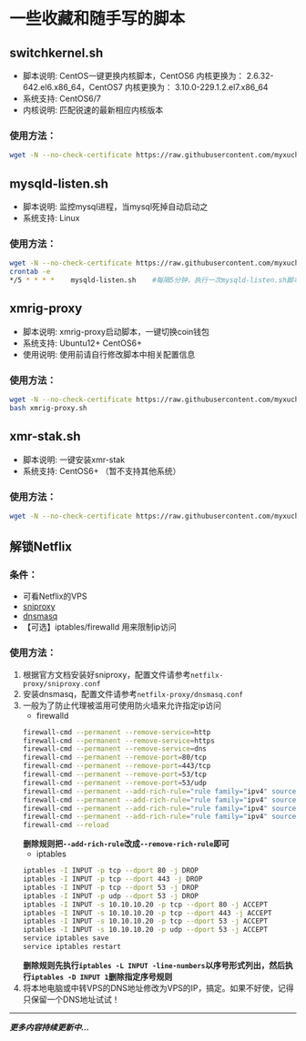 # 一些收藏和随手写的脚本

## switchkernel.sh

- 脚本说明: CentOS一键更换内核脚本，CentOS6 内核更换为： 2.6.32-642.el6.x86_64，CentOS7 内核更换为： 3.10.0-229.1.2.el7.x86_64
- 系统支持: CentOS6/7
- 内核说明: 匹配锐速的最新相应内核版本

### 使用方法：
``` bash
wget -N --no-check-certificate https://raw.githubusercontent.com/myxuchangbin/shellscript/master/switchkernel.sh && chmod +x bbr.sh && bash switchkernel.sh
```
## mysqld-listen.sh

- 脚本说明: 监控mysql进程，当mysql死掉自动启动之
- 系统支持: Linux

### 使用方法：
``` bash
wget -N --no-check-certificate https://raw.githubusercontent.com/myxuchangbin/shellscript/master/mysqld-listen.sh && chmod +x mysqld-listen.sh
crontab -e
*/5 * * * *    mysqld-listen.sh    #每隔5分钟，执行一次mysqld-listen.sh脚本。
```
## xmrig-proxy

- 脚本说明: xmrig-proxy启动脚本，一键切换coin钱包
- 系统支持: Ubuntu12+ CentOS6+
- 使用说明: 使用前请自行修改脚本中相关配置信息

### 使用方法：
``` bash
wget -N --no-check-certificate https://raw.githubusercontent.com/myxuchangbin/shellscript/master/xmrig-proxy/xmrig-proxy.sh && chmod +x xmrig-proxy.sh
bash xmrig-proxy.sh
```

## xmr-stak.sh

- 脚本说明: 一键安装xmr-stak
- 系统支持: CentOS6+ （暂不支持其他系统）

### 使用方法：
``` bash
wget -N --no-check-certificate https://raw.githubusercontent.com/myxuchangbin/shellscript/master/xmr-stak.sh && chmod +x xmr-stak.sh && bash xmr-stak.sh
```


## 解锁Netflix

### 条件：
- 可看Netflix的VPS
- [sniproxy](https://github.com/dlundquist/sniproxy)
- [dnsmasq](http://www.thekelleys.org.uk/dnsmasq/doc.html)
- 【可选】iptables/firewalld 用来限制ip访问

### 使用方法：
1. 根据官方文档安装好sniproxy，配置文件请参考`netfilx-proxy/sniproxy.conf`
2. 安装dnsmasq，配置文件请参考`netfilx-proxy/dnsmasq.conf`
3. 一般为了防止代理被滥用可使用防火墙来允许指定ip访问
   * firewalld
   ``` bash
   firewall-cmd --permanent --remove-service=http
   firewall-cmd --permanent --remove-service=https
   firewall-cmd --permanent --remove-service=dns
   firewall-cmd --permanent --remove-port=80/tcp
   firewall-cmd --permanent --remove-port=443/tcp
   firewall-cmd --permanent --remove-port=53/tcp
   firewall-cmd --permanent --remove-port=53/udp
   firewall-cmd --permanent --add-rich-rule="rule family="ipv4" source address="192.168.1.66" port protocol="tcp" port="80" accept"
   firewall-cmd --permanent --add-rich-rule="rule family="ipv4" source address="192.168.1.66" port protocol="tcp" port="443" accept"
   firewall-cmd --permanent --add-rich-rule="rule family="ipv4" source address="192.168.1.66" port protocol="tcp" port="53" accept"
   firewall-cmd --permanent --add-rich-rule="rule family="ipv4" source address="192.168.1.66" port protocol="udp" port="53" accept"
   firewall-cmd --reload
   ```
   **删除规则把`--add-rich-rule`改成`--remove-rich-rule`即可**
   * iptables
   ``` bash
   iptables -I INPUT -p tcp --dport 80 -j DROP
   iptables -I INPUT -p tcp --dport 443 -j DROP
   iptables -I INPUT -p tcp --dport 53 -j DROP
   iptables -I INPUT -p udp --dport 53 -j DROP
   iptables -I INPUT -s 10.10.10.20 -p tcp --dport 80 -j ACCEPT
   iptables -I INPUT -s 10.10.10.20 -p tcp --dport 443 -j ACCEPT
   iptables -I INPUT -s 10.10.10.20 -p tcp --dport 53 -j ACCEPT
   iptables -I INPUT -s 10.10.10.20 -p udp --dport 53 -j ACCEPT
   service iptables save
   service iptables restart
   ```
   **删除规则先执行`iptables -L INPUT -line-numbers`以序号形式列出，然后执行`iptables -D INPUT 1`删除指定序号规则**
4. 将本地电脑或中转VPS的DNS地址修改为VPS的IP，搞定。如果不好使，记得只保留一个DNS地址试试！
---
***更多内容持续更新中...***
